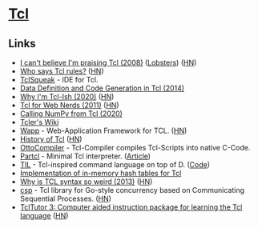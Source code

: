 # [Tcl](https://en.wikipedia.org/wiki/Tcl)

## Links

- [I can't believe I'm praising Tcl (2008)](http://yosefk.com/blog/i-cant-believe-im-praising-tcl.html) ([Lobsters](https://lobste.rs/s/kbss1k/i_can_t_believe_i_m_praising_tcl_2008)) ([HN](https://news.ycombinator.com/item?id=24386867))
- [Who says Tcl rules?](https://wiki.tcl-lang.org/page/Who+says+Tcl+rules...?V=56) ([HN](https://news.ycombinator.com/item?id=22181906))
- [TclSqueak](http://www.xdobry.de/tclsqueak/) - IDE for Tcl.
- [Data Definition and Code Generation in Tcl (2014)](https://trs.jpl.nasa.gov/bitstream/handle/2014/7660/03-1728.pdf)
- [Why I'm Tcl-Ish (2020)](https://colin-macleod.blogspot.com/2020/10/why-im-tcl-ish.html) ([HN](https://news.ycombinator.com/item?id=24897326))
- [Tcl for Web Nerds (2011)](https://philip.greenspun.com/tcl/index.adp) ([HN](https://news.ycombinator.com/item?id=24916713))
- [Calling NumPy from Tcl (2020)](https://wiki.tcl-lang.org/page/Experimenting+with+numPy)
- [Tcler's Wiki](https://wiki.tcl-lang.org/welcome)
- [Wapp](https://wapp.tcl.tk/home/doc/trunk/README.md) - Web-Application Framework for TCL. ([HN](https://news.ycombinator.com/item?id=27472473))
- [History of Tcl](https://web.stanford.edu/~ouster/cgi-bin/tclHistory.php) ([HN](https://news.ycombinator.com/item?id=25779347))
- [OttoCompiler](https://wiki.tcl-lang.org/page/OttoCompiler) - Tcl-Compiler compiles Tcl-Scripts into native C-Code.
- [Partcl](https://github.com/zserge/partcl) - Minimal Tcl interpreter. ([Article](https://zserge.com/posts/tcl-interpreter/))
- [TIL](https://til-lang.github.io/til/) - Tcl-inspired command language on top of D. ([Code](https://github.com/til-lang/til))
- [Implementation of in-memory hash tables for Tcl](https://core.tcl-lang.org/tcl/file?name=generic/tclHash.c&ci=tip)
- [Why is TCL syntax so weird (2013)](https://wiki.tcl-lang.org/page/Why+is+TCL+syntax+so+weird) ([HN](https://news.ycombinator.com/item?id=29143346))
- [csp](https://github.com/securitykiss-com/csp) - Tcl library for Go-style concurrency based on Communicating Sequential Processes. ([HN](https://news.ycombinator.com/item?id=29421786))
- [TclTutor 3: Computer aided instruction package for learning the Tcl language](http://www.msen.com/~clif/TclTutor.html) ([HN](https://news.ycombinator.com/item?id=30327945))

